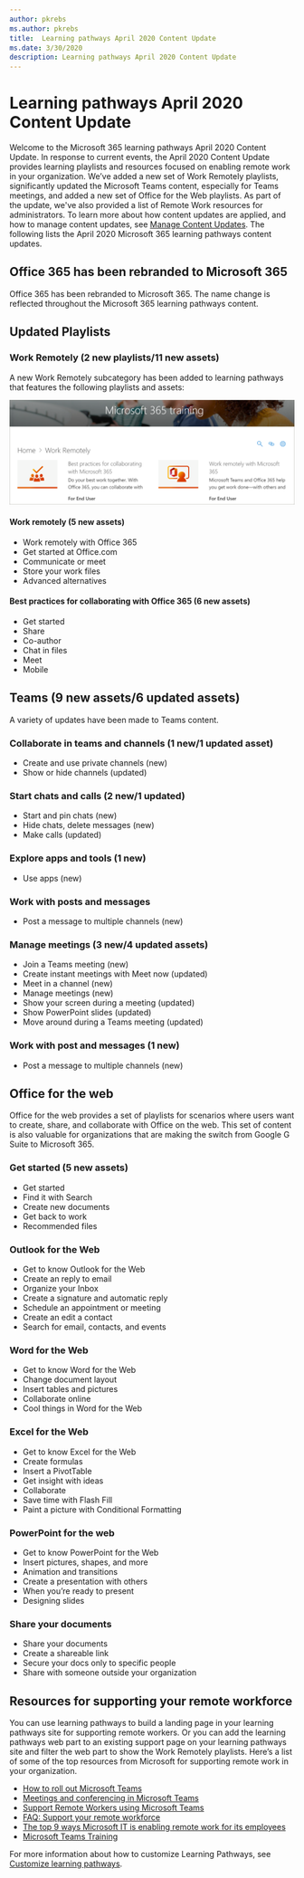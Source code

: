 ```yaml
---
author: pkrebs
ms.author: pkrebs
title:  Learning pathways April 2020 Content Update
ms.date: 3/30/2020
description: Learning pathways April 2020 Content Update
---
```

# Learning pathways April 2020 Content Update
Welcome to the Microsoft 365 learning pathways April 2020 Content Update. In response to current events, the April 2020 Content Update provides learning playlists and resources focused on enabling remote work in your organization. We’ve added a new set of Work Remotely playlists, significantly updated the Microsoft Teams content, especially for Teams meetings, and added a new set of Office for the Web playlists. As part of the update, we've also provided a list of Remote Work resources for administrators. To learn more about how content updates are applied, and how to manage content updates, see [Manage Content Updates](custom_contentupdatesmanage.md). The following lists the April 2020 Microsoft 365 learning pathways content updates. 

## Office 365 has been rebranded to Microsoft 365
Office 365 has been rebranded to Microsoft 365. The name change is reflected throughout the Microsoft 365 learning pathways content. 

## Updated Playlists

### Work Remotely (2 new playlists/11 new assets)
A new Work Remotely subcategory has been added to learning pathways that features the following playlists and assets: 

![cg-contentupdate-apr2020-01.png](media/cg-contentupdate-apr2020-01.png)

#### Work remotely (5 new assets)
- Work remotely with Office 365
- Get started at Office.com
- Communicate or meet
- Store your work files
- Advanced alternatives
#### Best practices for collaborating with Office 365 (6 new assets)
- Get started
- Share
- Co-author
- Chat in files
- Meet
- Mobile

## Teams (9 new assets/6 updated assets)
A variety of updates have been made to Teams content. 
### Collaborate in teams and channels (1 new/1 updated asset)
- Create and use private channels (new)
- Show or hide channels (updated)
### Start chats and calls (2 new/1 updated)
- Start and pin chats (new)
- Hide chats, delete messages (new)
- Make calls (updated)
### Explore apps and tools (1 new)
- Use apps (new)
### Work with posts and messages
- Post a message to multiple channels (new)
### Manage meetings (3 new/4 updated assets)
- Join a Teams meeting (new)
- Create instant meetings with Meet now (updated)
- Meet in a channel (new)
- Manage meetings (new)
- Show your screen during a meeting (updated)
- Show PowerPoint slides (updated)
- Move around during a Teams meeting (updated)
### Work with post and messages (1 new)
- Post a message to multiple channels (new)

## Office for the web
Office for the web provides a set of playlists for scenarios where users want to create, share, and collaborate with Office on the web. This set of content is also valuable for organizations that are making the switch from Google G Suite to Microsoft 365.
### Get started (5 new assets)
- Get started
- Find it with Search
- Create new documents
- Get back to work
- Recommended files
### Outlook for the Web
- Get to know Outlook for the Web
- Create an reply to email
- Organize your Inbox
- Create a signature and automatic reply
- Schedule an appointment or meeting
- Create an edit a contact
- Search for email, contacts, and events
### Word for the Web
- Get to know Word for the Web
- Change document layout
- Insert tables and pictures
- Collaborate online
- Cool things in Word for the Web
### Excel for the Web
- Get to know Excel for the Web
- Create formulas
- Insert a PivotTable
- Get insight with ideas
- Collaborate
- Save time with Flash Fill
- Paint a picture with Conditional Formatting
### PowerPoint for the web
- Get to know PowerPoint for the Web
- Insert pictures, shapes, and more
- Animation and transitions
- Create a presentation with others
- When you’re ready to present
- Designing slides
### Share your documents
- Share your documents
- Create a shareable link
- Secure your docs only to specific people
- Share with someone outside your organization

## Resources for supporting your remote workforce
You can use learning pathways to build a landing page in your learning pathways site for supporting remote workers. Or you can add the learning pathways web part to an existing support page on your learning pathways site and filter the web part to show the Work Remotely playlists. Here’s a list of some of the top resources from Microsoft for supporting remote work in your organization. 
- [How to roll out Microsoft Teams](https://docs.microsoft.com/en-us/microsoftteams/how-to-roll-out-teams)
- [Meetings and conferencing in Microsoft Teams](https://docs.microsoft.com/en-us/microsoftteams/deploy-meetings-microsoft-teams-landing-page)
- [Support Remote Workers using Microsoft Teams](https://docs.microsoft.com/en-us/microsoftteams/support-remote-work-with-teams)
- [FAQ: Support your remote workforce](https://docs.microsoft.com/en-us/microsoftteams/faq-support-remote-workforce)
- [The top 9 ways Microsoft IT is enabling remote work for its employees](https://www.microsoft.com/en-us/microsoft-365/blog/2020/03/12/top-9-ways-microsoft-it-enabling-remote-work-employees/)
- [Microsoft Teams Training](https://docs.microsoft.com/en-us/microsoftteams/training-microsoft-teams-landing-page)

For more information about how to customize Learning Pathways, see [Customize learning pathways](custom_overview.md). 

